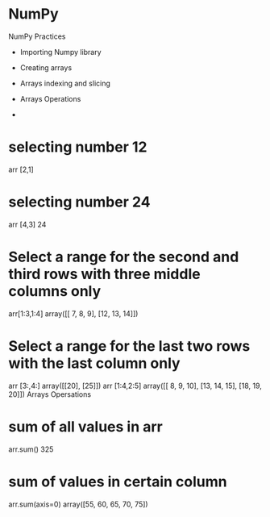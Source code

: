 # NumPy


NumPy Practices

* Importing Numpy library

* Creating arrays
  
* Arrays indexing and slicing

* Arrays Operations

* 


# selecting number 12 
arr [2,1]

# selecting number 24 
arr [4,3]
24
# Select a range for the second and third rows with three middle columns only

arr[1:3,1:4]
array([[ 7,  8,  9],
       [12, 13, 14]])
# Select a range for the last two rows with the last column only

arr [3:,4:]
array([[20],
       [25]])
arr [1:4,2:5]
array([[ 8,  9, 10],
       [13, 14, 15],
       [18, 19, 20]])
Arrays Opersations
# sum of all values in arr

arr.sum()
325
# sum of values in certain column 

arr.sum(axis=0)
array([55, 60, 65, 70, 75])
